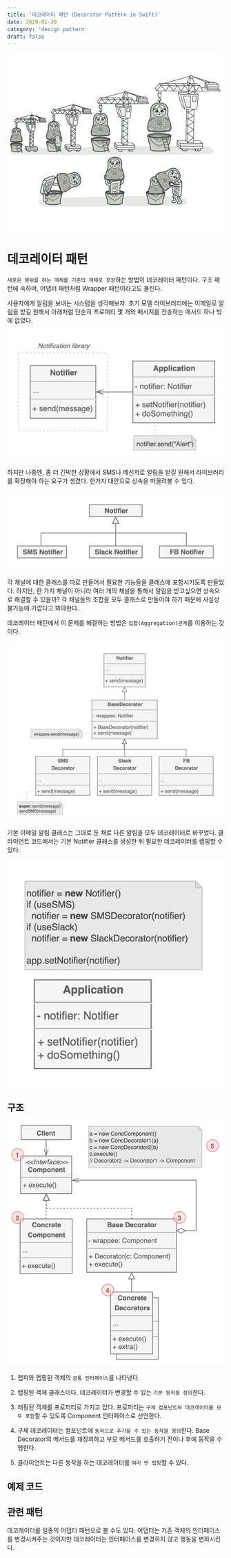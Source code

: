 ```yaml
---
title: '데코레이터 패턴 (Decorator Pattern in Swift)'
date: 2020-01-30
category: 'design pattern'
draft: false
---
```


![](./images/decorator-pattern-1.png)

# 데코레이터 패턴

`새로운 행위를 하는 객체를 기존의 객체로 포장`하는 방법이 데코레이터 패턴이다. 구조 패턴에 속하며, 어댑터 패턴처럼 Wrapper 패턴이라고도 불린다.

사용자에게 알림을 보내는 시스템을 생각해보자. 초기 모델 라이브러리에는 이메일로 알림을 받길 원해서 아래처럼 단순히 프로퍼티 몇 개와 메시지를 전송하는 메서드 하나 밖에 없었다.

![](./images/decorator-pattern-2.png)

하지만 나중엔, 좀 더 긴박한 상황에서 SMS나 메신저로 알림을 받길 원해서 라이브러리를 확장해야 하는 요구가 생겼다. 한가지 대안으로 상속을 떠올려볼 수 있다.

![](./images/decorator-pattern-3.png)

각 채널에 대한 클래스를 따로 만들어서 필요한 기능들을 클래스에 포함시키도록 만들었다. 하지만, 한 가지 채널이 아니라 여러 개의 채널을 통해서 알림을 받고싶으면 상속으로 해결할 수 있을까? 각 채널들의 조합을 모두 클래스로 만들어야 하기 때문에 사실상 불가능에 가깝다고 봐야한다.

데코레이터 패턴에서 이 문제를 해결하는 방법은 `집합(Aggregation)관계`를 이용하는 것이다.

![](./images/decorator-pattern-4.png)

기본 이메일 알림 클래스는 그대로 둔 채로 다른 알림을 모두 데코레이터로 바꾸었다. 클라이언트 코드에서는 기본 Notifier 클래스를 생성한 뒤 필요한 데코레이터를 랩핑할 수 있다. 

![](./images/decorator-pattern-5.png)

## 구조

![](./images/decorator-pattern-6.png)

1. 랩퍼와 랩핑된 객체의 `공통 인터페이스`를 나타낸다.

2. 랩핑된 객체 클래스이다. 데코레이터가 변경할 수 있는 `기본 동작을 정의`한다.

3. 래핑된 객체를 프로퍼티로 가지고 있다. 프로퍼티는 `구체 컴포넌트와 데코레이터를 모두 포함`할 수 있도록 Component 인터페이스로 선언한다.

4. 구체 데코레이터는 컴포넌트에 `동적으로 추가할 수 있는 동작을 정의`한다. Base Decorator의 메서드를 재정의하고 부모 메서드를 호출하기 전이나 후에 동작을 수행한다.

5. 클라이언트는 다른 동작을 하는 데코레이터를 `여러 번 랩핑`할 수 있다.

## 예제 코드

## 관련 패턴

데코레이터를 일종의 어댑터 패턴으로 볼 수도 있다. 어댑터는 기존 객체의 인터페이스를 변경시켜주는 것이지만 데코레이터는 인터페이스를 변경하지 않고 행동을 변화시킨다.